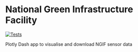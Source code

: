 # National Green Infrastructure Facility

[![Tests](https://github.com/fmcclean/ngif/workflows/Tests/badge.svg)](https://github.com/fmcclean/ngif/actions)

Plotly Dash app to visualise and download NGIF sensor data
